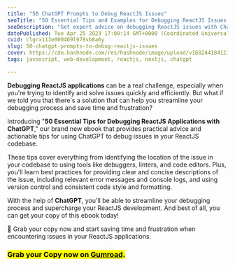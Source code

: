 ```yaml
---
title: "50 ChatGPT Prompts to Debug ReactJS Issues"
seoTitle: "50 Essential Tips and Examples for Debugging ReactJS Issues with ChatG"
seoDescription: "Get expert advice on debugging ReactJS issues with ChatGPT! Our comprehensive guide features 50 essential tips and examples to help you troubleshoot common"
datePublished: Tue Apr 25 2023 17:00:14 GMT+0000 (Coordinated Universal Time)
cuid: clgrx113e000409l978vb8a6y
slug: 50-chatgpt-prompts-to-debug-reactjs-issues
cover: https://cdn.hashnode.com/res/hashnode/image/upload/v1682441841175/95f1f5e7-dad0-460d-b9b6-89c6eeec06f7.jpeg
tags: javascript, web-development, reactjs, nextjs, chatgpt

---
```


**Debugging ReactJS applications** can be a real challenge, especially when you're trying to identify and solve issues quickly and efficiently. But what if we told you that there's a solution that can help you streamline your debugging process and save time and frustration?

Introducing "**50 Essential Tips for Debugging ReactJS Applications with ChatGPT**," our brand new ebook that provides practical advice and actionable tips for using ChatGPT to debug issues in your ReactJS codebase.

These tips cover everything from identifying the location of the issue in your codebase to using tools like debuggers, linters, and code editors. Plus, you'll learn best practices for providing clear and concise descriptions of the issue, including relevant error messages and console logs, and using version control and consistent code style and formatting.

With the help of **ChatGPT**, you'll be able to streamline your debugging process and supercharge your ReactJS development. And best of all, you can get your copy of this ebook today!

🚨 Grab your copy now and start saving time and frustration when encountering issues in your ReactJS applications.

### <mark>Grab your Copy now on </mark> [<mark>Gumroad</mark>](https://nilanth.gumroad.com/l/ztehh)<mark>.</mark>
